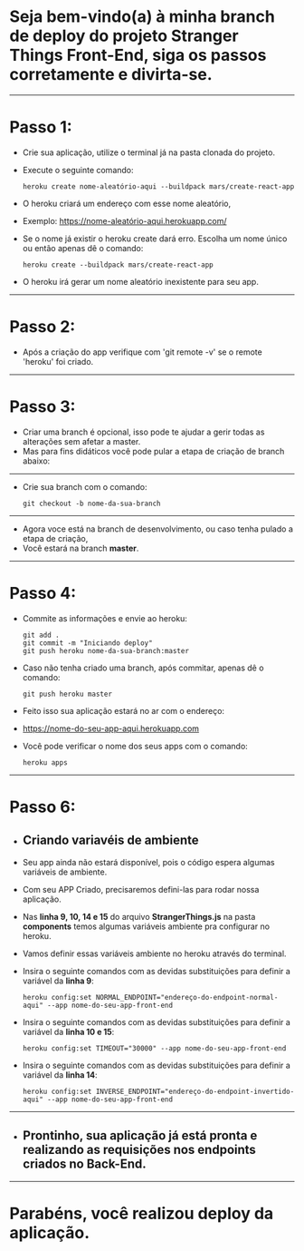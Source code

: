 # Seja bem-vindo(a) à minha branch de deploy do projeto Stranger Things Front-End, siga os passos corretamente e divirta-se.
---
# Passo 1:

* Crie sua aplicação, utilize o terminal já na pasta clonada do projeto.
* Execute o seguinte comando:

      heroku create nome-aleatório-aqui --buildpack mars/create-react-app

* O heroku criará um endereço com esse nome aleatório,
* Exemplo: https://nome-aleatório-aqui.herokuapp.com/
* Se o nome já existir o heroku create dará erro. Escolha um nome único ou então apenas dê o comando:

      heroku create --buildpack mars/create-react-app

* O heroku irá gerar um nome aleatório inexistente para seu app.
---
# Passo 2:

* Após a criação do app verifique com 'git remote -v' se o remote 'heroku' foi criado.
---
# Passo 3:

* Criar uma branch é opcional, isso pode te ajudar a gerir todas as alterações sem afetar a master.
* Mas para fins didáticos você pode pular a etapa de criação de branch abaixo:
---
* Crie sua branch com o comando:

      git checkout -b nome-da-sua-branch

---

* Agora voce está na branch de desenvolvimento, ou caso tenha pulado a etapa de criação,
* Você estará na branch <strong>master</strong>.
---
# Passo 4:

* Commite as informações e envie ao heroku:

      git add .
      git commit -m "Iniciando deploy"
      git push heroku nome-da-sua-branch:master

* Caso não tenha criado uma branch, após commitar, apenas dê o comando:
      
      git push heroku master

* Feito isso sua aplicação estará no ar com o endereço:

* https://nome-do-seu-app-aqui.herokuapp.com

* Você pode verificar o nome dos seus apps com o comando:

      heroku apps
---
# Passo 6:

* ## Criando variavéis de ambiente

* Seu app ainda não estará disponível, pois o código espera algumas variáveis de ambiente.
* Com seu APP Criado, precisaremos defini-las para rodar nossa aplicação.
* Nas <strong>linha 9, 10, 14 e 15</strong> do arquivo <strong>StrangerThings.js</strong> na pasta <strong>components</strong> temos algumas variáveis ambiente pra  configurar no heroku.
* Vamos definir essas variáveis ambiente no heroku através do terminal.
* Insira o seguinte comandos com as devidas substituições para definir a variável da <strong>linha 9</strong>:

      heroku config:set NORMAL_ENDPOINT="endereço-do-endpoint-normal-aqui" --app nome-do-seu-app-front-end

* Insira o seguinte comandos com as devidas substituições para definir a variável da <strong>linha 10 e 15</strong>:

      heroku config:set TIMEOUT="30000" --app nome-do-seu-app-front-end

* Insira o seguinte comandos com as devidas substituições para definir a variável da <strong>linha 14</strong>:

      heroku config:set INVERSE_ENDPOINT="endereço-do-endpoint-invertido-aqui" --app nome-do-seu-app-front-end

---
* ## Prontinho, sua aplicação já está pronta e realizando as requisições nos endpoints criados no Back-End.

---
# Parabéns, você realizou deploy da aplicação.
